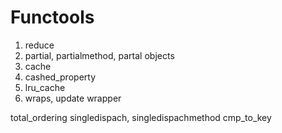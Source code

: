 # Functools


1. reduce
2. partial, partialmethod, partal objects
3. cache
4. cashed_property
5. lru_cache
6. wraps, update wrapper

total_ordering
singledispach, singledispachmethod
cmp_to_key